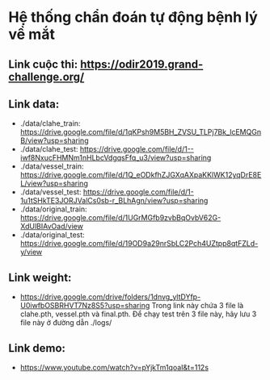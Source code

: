 # Hệ thống chẩn đoán tự động bệnh lý về mắt
## Link cuộc thi: https://odir2019.grand-challenge.org/
## Link data:
+ ./data/clahe_train: https://drive.google.com/file/d/1qKPsh9M5BH_ZVSU_TLPj7Bk_lcEMQGnB/view?usp=sharing
+ ./data/clahe_test: https://drive.google.com/file/d/1--iwf8NxucFHMNm1nHLbcVdgqsFfq_u3/view?usp=sharing
+ ./data/vessel_train: https://drive.google.com/file/d/1Q_eODkfhZJGXqAXpaKKlWK12yqDrE8EL/view?usp=sharing
+ ./data/vessel_test: https://drive.google.com/file/d/1-1u1tSHkTE3JORJValCs0sb-r_BLhAgn/view?usp=sharing
+ ./data/original_train: https://drive.google.com/file/d/1UGrMGfb9zvbBqOvbV62G-XdUlBIAvOad/view
+ ./data/original_test: https://drive.google.com/file/d/19OD9a29nrSbLC2Pch4UZtpp8qtFZLd-y/view
## Link weight: 
+ https://drive.google.com/drive/folders/1dnvg_yltDYfp-U0iwfbOSBRHVT7Nz8S5?usp=sharing
Trong link này chứa 3 file là clahe.pth, vessel.pth và final.pth. Để chạy test trên 3 file này, hãy lưu 3 file này ở đường dẫn ./logs/
## Link demo: 
+ https://www.youtube.com/watch?v=pYjkTm1qoaI&t=112s
